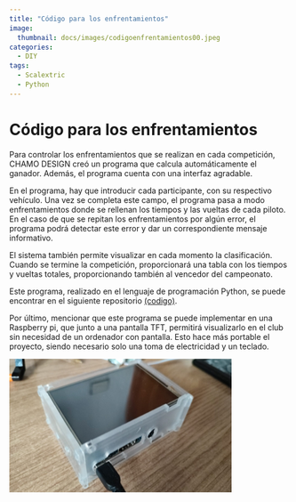 ```yaml
---
title: "Código para los enfrentamientos"
image: 
  thumbnail: docs/images/codigoenfrentamientos00.jpeg
categories:
  - DIY
tags:
  - Scalextric
  - Python
---
```




# Código para los enfrentamientos

Para controlar los enfrentamientos que se realizan en cada competición, CHAMO DESIGN creó un programa que calcula automáticamente el ganador. Además, el programa cuenta con una interfaz agradable.

En el programa, hay que introducir cada participante, con su respectivo vehículo. Una vez se completa este campo, el programa pasa a modo enfrentamientos donde se rellenan los tiempos y las vueltas de cada piloto. En el caso de que se repitan los enfrentamientos por algún error, el programa podrá detectar este error y dar un correspondiente mensaje informativo.

El sistema también permite visualizar en cada momento la clasificación. Cuando se termine la competición, proporcionará una tabla con los tiempos y vueltas totales, proporcionando también al vencedor del campeonato.

Este programa, realizado en el lenguaje de programación Python, se puede encontrar en el siguiente repositorio [(codigo)](https://github.com/rchamo01/control_scalextric/blob/9e8072c6ec99532988b6dd865ec7aa7ea6a69e32/scalextric_final.py).

Por último, mencionar que este programa se puede implementar en una Raspberry pi, que junto a una pantalla TFT, permitirá visualizarlo en el club sin necesidad de un ordenador con pantalla. Esto hace más portable el proyecto, siendo necesario solo una toma de electricidad y un teclado.

<img src="../docs/images/codigoenfrentamientos01.jpeg" width="400" height="240">


